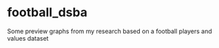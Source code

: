 # football_dsba
Some preview graphs from my research based on a football players and values dataset
